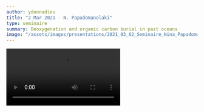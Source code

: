 ```yaml
---
author: ydonnadieu
title: "2 Mar 2021 - N. Papadomanolaki"
type: seminaire
summary: Deoxygenation and organic carbon burial in past oceans
image: "/assets/images/presentations/2021_03_02_Seminaire_Nina_Papadomanolaki.png"
---
```


<video src="https://nuage.osupytheas.fr/s/aFGoTgtxLni2MGr/download/zoom_Nina_2-03-21.mp4" type="video/mp4" controls="controls" style="max-width: 730px;">
</video>

